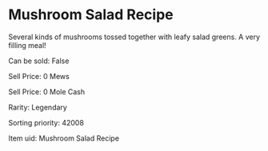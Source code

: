 # Mushroom Salad Recipe

Several kinds of mushrooms tossed together with leafy salad greens. A very filling meal!

Can be sold: False

Sell Price: 0 Mews

Sell Price: 0 Mole Cash

Rarity: Legendary

Sorting priority: 42008

Item uid: Mushroom Salad Recipe